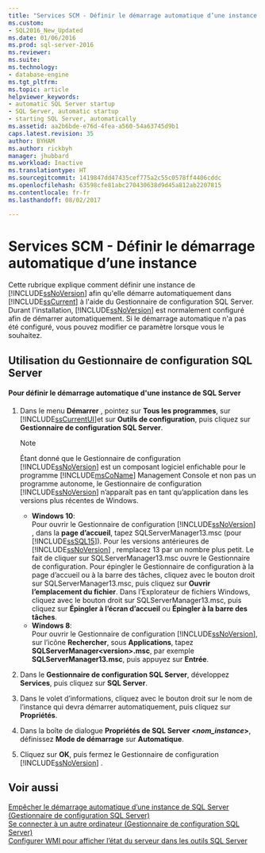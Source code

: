 ```yaml
---
title: "Services SCM - Définir le démarrage automatique d’une instance | Microsoft Docs"
ms.custom:
- SQL2016_New_Updated
ms.date: 01/06/2016
ms.prod: sql-server-2016
ms.reviewer: 
ms.suite: 
ms.technology:
- database-engine
ms.tgt_pltfrm: 
ms.topic: article
helpviewer_keywords:
- automatic SQL Server startup
- SQL Server, automatic startup
- starting SQL Server, automatically
ms.assetid: aa2b6bde-e76d-4fea-a560-54a63745d9b1
caps.latest.revision: 35
author: BYHAM
ms.author: rickbyh
manager: jhubbard
ms.workload: Inactive
ms.translationtype: HT
ms.sourcegitcommit: 1419847dd47435cef775a2c55c0578ff4406cddc
ms.openlocfilehash: 63598cfe81abc270430638d9d45a812ab2207815
ms.contentlocale: fr-fr
ms.lasthandoff: 08/02/2017

---
```

# <a name="scm-services---set-an-instance-to-start-automatically"></a>Services SCM - Définir le démarrage automatique d’une instance
  Cette rubrique explique comment définir une instance de [!INCLUDE[ssNoVersion](../../includes/ssnoversion-md.md)] afin qu'elle démarre automatiquement dans [!INCLUDE[ssCurrent](../../includes/sscurrent-md.md)] à l'aide du Gestionnaire de configuration SQL Server. Durant l'installation, [!INCLUDE[ssNoVersion](../../includes/ssnoversion-md.md)] est normalement configuré afin de démarrer automatiquement. Si le démarrage automatique n'a pas été configuré, vous pouvez modifier ce paramètre lorsque vous le souhaitez.  
  
##  <a name="SSMSProcedure"></a> Utilisation du Gestionnaire de configuration SQL Server  
  
#### <a name="to-set-an-instance-of-sql-server-to-start-automatically"></a>Pour définir le démarrage automatique d'une instance de SQL Server  
  
1.  Dans le menu **Démarrer** , pointez sur **Tous les programmes**, sur [!INCLUDE[ssCurrentUI](../../includes/sscurrentui-md.md)]et sur **Outils de configuration**, puis cliquez sur **Gestionnaire de configuration SQL Server**.  
  
    > [!NOTE]  
    >  Étant donné que le Gestionnaire de configuration [!INCLUDE[ssNoVersion](../../includes/ssnoversion-md.md)] est un composant logiciel enfichable pour le programme [!INCLUDE[msCoName](../../includes/msconame-md.md)] Management Console et non pas un programme autonome, le Gestionnaire de configuration [!INCLUDE[ssNoVersion](../../includes/ssnoversion-md.md)] n’apparaît pas en tant qu’application dans les versions plus récentes de Windows.  
    >   
    >  -   **Windows 10**:  
    >          Pour ouvrir le Gestionnaire de configuration [!INCLUDE[ssNoVersion](../../includes/ssnoversion-md.md)] , dans la **page d’accueil**, tapez SQLServerManager13.msc (pour [!INCLUDE[ssSQL15](../../includes/sssql15-md.md)]). Pour les versions antérieures de [!INCLUDE[ssNoVersion](../../includes/ssnoversion-md.md)] , remplacez 13 par un nombre plus petit. Le fait de cliquer sur SQLServerManager13.msc ouvre le Gestionnaire de configuration. Pour épingler le Gestionnaire de configuration à la page d’accueil ou à la barre des tâches, cliquez avec le bouton droit sur SQLServerManager13.msc, puis cliquez sur **Ouvrir l’emplacement du fichier**. Dans l’Explorateur de fichiers Windows, cliquez avec le bouton droit sur SQLServerManager13.msc, puis cliquez sur **Épingler à l’écran d’accueil** ou **Épingler à la barre des tâches**.  
    > -   **Windows 8**:  
    >          Pour ouvrir le Gestionnaire de configuration [!INCLUDE[ssNoVersion](../../includes/ssnoversion-md.md)], sur l’icône **Rechercher**, sous **Applications**, tapez **SQLServerManager\<version>.msc**, par exemple **SQLServerManager13.msc**, puis appuyez sur **Entrée**.  
  
2.  Dans le **Gestionnaire de configuration SQL Server**, développez **Services**, puis cliquez sur **SQL Server**.  
  
3.  Dans le volet d’informations, cliquez avec le bouton droit sur le nom de l’instance qui devra démarrer automatiquement, puis cliquez sur **Propriétés**.  
  
4.  Dans la boîte de dialogue **Propriétés de SQL Server \<***nom_instance***>**, définissez **Mode de démarrage** sur **Automatique**.  
  
5.  Cliquez sur **OK**, puis fermez le Gestionnaire de configuration [!INCLUDE[ssNoVersion](../../includes/ssnoversion-md.md)] .  
  
## <a name="see-also"></a>Voir aussi  
 [Empêcher le démarrage automatique d’une instance de SQL Server &#40;Gestionnaire de configuration SQL Server&#41;](../../database-engine/configure-windows/scm-services-prevent-automatic-startup-of-an-instance.md)   
 [Se connecter à un autre ordinateur &#40;Gestionnaire de configuration SQL Server&#41;](../../database-engine/configure-windows/scm-services-connect-to-another-computer.md)   
 [Configurer WMI pour afficher l’état du serveur dans les outils SQL Server](http://msdn.microsoft.com/library/7e97197b-ed4d-40d1-9a52-9ab1d92401d7)  
  
  

